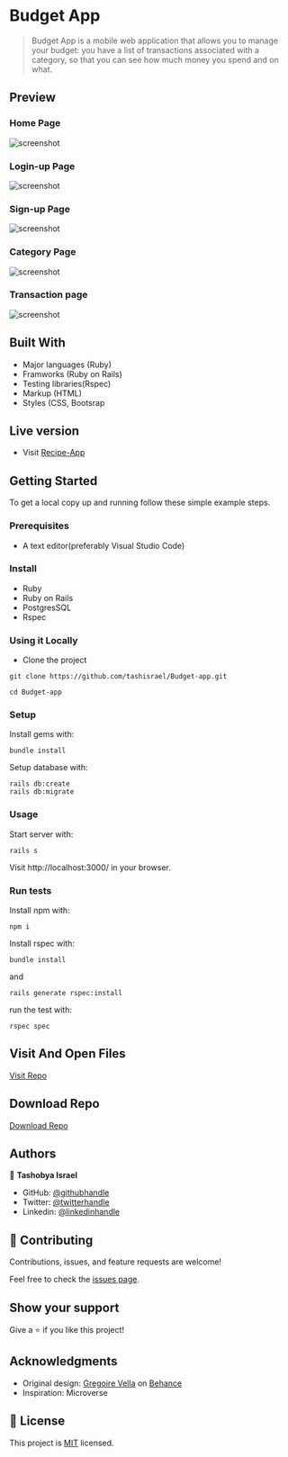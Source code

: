 # Budget App

> Budget App is a mobile web application that allows you to manage your budget: you have a list of transactions associated with a category, so that you can see how much money you spend and on what.

## Preview

### Home Page

![screenshot](./app/assets/images/home.png)

### Login-up Page

![screenshot](./app/assets/images/login.png)

### Sign-up Page

![screenshot](./app/assets/images/signup.PNG)

### Category Page

![screenshot](./app/assets/images/categories.png)

### Transaction page

![screenshot](./app/assets/images/transac.png)

## Built With

- Major languages (Ruby)
- Framworks (Ruby on Rails)
- Testing libraries(Rspec)
- Markup (HTML)
- Styles (CSS, Bootsrap

## Live version

- Visit [Recipe-App]()

## Getting Started

To get a local copy up and running follow these simple example steps.

### Prerequisites
- A text editor(preferably Visual Studio Code)

### Install
- Ruby
- Ruby on Rails
- PostgresSQL
- Rspec

### Using it Locally

- Clone the project

```
git clone https://github.com/tashisrael/Budget-app.git

cd Budget-app

```

### Setup

Install gems with:

```
bundle install
```

Setup database with:

```
rails db:create
rails db:migrate
```

### Usage

Start server with:

```
rails s
```

Visit http://localhost:3000/ in your browser.

### Run tests

Install npm with:

```
npm i
```

Install rspec with:

```
bundle install
```

and

```
rails generate rspec:install
```

run the test with:

```
rspec spec
```


## Visit And Open Files

[Visit Repo](https://github.com/tashisrael/Budget-app)

## Download Repo

[Download Repo](https://github.com/tashisrael/Budget-app/archive/refs/heads/dev.zip)


## Authors

👤 **Tashobya Israel**

- GitHub: [@githubhandle](https://github.com/tashisrael)
- Twitter: [@twitterhandle](https://twitter.com/tashisrael)
- Linkedin: [@linkedinhandle](https://www.linkedin.com/in/tashobya-israel-6a66b0181/l)

## 🤝 Contributing

Contributions, issues, and feature requests are welcome!

Feel free to check the [issues page](https://github.com/tashisrael/Budget-app/issues).

## Show your support

Give a ⭐️ if you like this project!

## Acknowledgments

- Original design: [Gregoire Vella](https://www.behance.net/gregoirevella) on [Behance](https://www.behance.net/gallery/19759151/Snapscan-iOs-design-and-branding?tracking_source=)
- Inspiration: Microverse

## 📝 License

This project is [MIT](./LICENSE.md) licensed.
